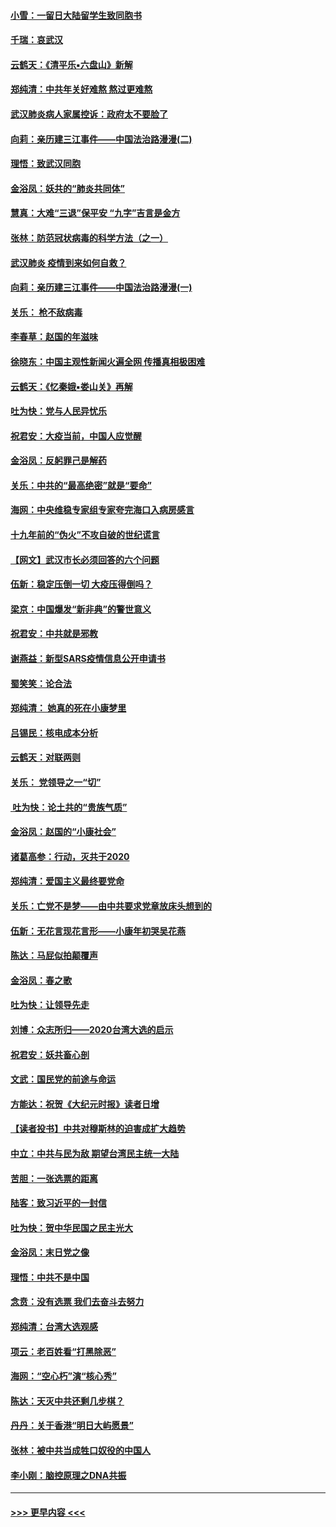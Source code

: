 #### [小雪：一留日大陆留学生致同胞书](../pages/nsc993/n11834624.md?t=01312031) 
#### [千瑞：哀武汉](../pages/nsc993/n11833647.md?t=01312031) 
#### [云鹤天：《清平乐▪六盘山》新解](../pages/nsc993/n11833611.md?t=01312031) 
#### [郑纯清：中共年关好难熬 熬过更难熬](../pages/nsc993/n11833489.md?t=01312031) 
#### [武汉肺炎病人家属控诉：政府太不要脸了](../pages/nsc993/n11833205.md?t=01312031) 
#### [向莉：亲历建三江事件——中国法治路漫漫(二)](../pages/nsc993/n11829102.md?t=01312031) 
#### [理悟：致武汉同胞](../pages/nsc993/n11831522.md?t=01312031) 
#### [金浴凤：妖共的“肺炎共同体”](../pages/nsc993/n11829448.md?t=01312031) 
#### [慧真：大难“三退”保平安 “九字”吉言是金方](../pages/nsc993/n11829501.md?t=01312031) 
#### [张林：防范冠状病毒的科学方法（之一）](../pages/nsc993/n11828618.md?t=01312031) 
#### [武汉肺炎 疫情到来如何自救？](../pages/nsc993/n11827632.md?t=01312031) 
#### [向莉：亲历建三江事件——中国法治路漫漫(一)](../pages/nsc993/n11827190.md?t=01312031) 
#### [关乐： 枪不敌病毒](../pages/nsc993/n11826746.md?t=01312031) 
#### [李春草：赵国的年滋味](../pages/nsc993/n11826321.md?t=01312031) 
#### [徐晓东：中国主观性新闻火遍全网 传播真相极困难](../pages/nsc993/n11826508.md?t=01312031) 
#### [云鹤天：《忆秦娥▪娄山关》再解](../pages/nsc993/n11824682.md?t=01312031) 
#### [吐为快：党与人民异忧乐](../pages/nsc993/n11824660.md?t=01312031) 
#### [祝君安：大疫当前，中国人应觉醒](../pages/nsc993/n11821946.md?t=01312031) 
#### [金浴凤：反躬罪己是解药](../pages/nsc993/n11820280.md?t=01312031) 
#### [关乐：中共的“最高绝密”就是“要命”](../pages/nsc993/n11816946.md?t=01312031) 
#### [海网：中央维稳专家组专家夸完海口入病房感言](../pages/nsc993/n11815138.md?t=01312031) 
#### [十九年前的“伪火”不攻自破的世纪谎言](../pages/nsc993/n11813238.md?t=01312031) 
#### [【网文】武汉市长必须回答的六个问题](../pages/nsc993/n11813848.md?t=01312031) 
#### [伍新：稳定压倒一切 大疫压得倒吗？](../pages/nsc993/n11812634.md?t=01312031) 
#### [梁京：中国爆发“新非典”的警世意义](../pages/nsc993/n11812554.md?t=01312031) 
#### [祝君安：中共就是邪教](../pages/nsc993/n11812431.md?t=01312031) 
#### [谢燕益：新型SARS疫情信息公开申请书](../pages/nsc993/n11808840.md?t=01312031) 
#### [蜀笑笑：论合法](../pages/nsc993/n11808064.md?t=01312031) 
#### [郑纯清： 她真的死在小康梦里](../pages/nsc993/n11806623.md?t=01312031) 
#### [吕锡民：核电成本分析](../pages/nsc993/n11806284.md?t=01312031) 
#### [云鹤天：对联两则](../pages/nsc993/n11805957.md?t=01312031) 
#### [关乐： 党领导之一“切”](../pages/nsc993/n11804505.md?t=01312031) 
#### [ 吐为快：论土共的“贵族气质”](../pages/nsc993/n11804490.md?t=01312031) 
#### [金浴凤：赵国的“小康社会”](../pages/nsc993/n11804452.md?t=01312031) 
#### [诸葛高参：行动，灭共于2020](../pages/nsc993/n11804120.md?t=01312031) 
#### [郑纯清：爱国主义最终要党命](../pages/nsc993/n11802197.md?t=01312031) 
#### [关乐：亡党不是梦——由中共要求党章放床头想到的](../pages/nsc993/n11802156.md?t=01312031) 
#### [伍新：无花言现花言形——小康年初哭吴花燕](../pages/nsc993/n11800044.md?t=01312031) 
#### [陈达：马屁似拍颠覆声](../pages/nsc993/n11800010.md?t=01312031) 
#### [金浴凤：春之歌](../pages/nsc993/n11797687.md?t=01312031) 
#### [吐为快：让领导先走](../pages/nsc993/n11797512.md?t=01312031) 
#### [刘博：众志所归——2020台湾大选的启示](../pages/nsc993/n11796878.md?t=01312031) 
#### [祝君安：妖共畜心剖](../pages/nsc993/n11794273.md?t=01312031) 
#### [文武：国民党的前途与命运](../pages/nsc993/n11794198.md?t=01312031) 
#### [方能达：祝贺《大纪元时报》读者日增](../pages/nsc993/n11793807.md?t=01312031) 
#### [【读者投书】中共对穆斯林的迫害成扩大趋势](../pages/nsc993/n11791371.md?t=01312031) 
#### [中立：中共与民为敌 期望台湾民主统一大陆](../pages/nsc993/n11790392.md?t=01312031) 
#### [苦胆：一张选票的距离](../pages/nsc993/n11788914.md?t=01312031) 
#### [陆客：致习近平的一封信](../pages/nsc993/n11788867.md?t=01312031) 
#### [吐为快：贺中华民国之民主光大](../pages/nsc993/n11788618.md?t=01312031) 
#### [金浴凤：末日党之像](../pages/nsc993/n11787475.md?t=01312031) 
#### [理悟：中共不是中国](../pages/nsc993/n11787463.md?t=01312031) 
#### [念贲：没有选票  我们去奋斗去努力](../pages/nsc993/n11787398.md?t=01312031) 
#### [郑纯清：台湾大选观感](../pages/nsc993/n11786210.md?t=01312031) 
#### [项云：老百姓看“打黑除恶”](../pages/nsc993/n11785398.md?t=01312031) 
#### [海网：“空心朽”演“核心秀”](../pages/nsc993/n11783874.md?t=01312031) 
#### [陈达：天灭中共还剩几步棋？](../pages/nsc993/n11783719.md?t=01312031) 
#### [丹丹：关于香港“明日大屿愿景”](../pages/nsc993/n11783273.md?t=01312031) 
#### [张林：被中共当成牲口奴役的中国人](../pages/nsc993/n11782397.md?t=01312031) 
#### [李小刚：脑控原理之DNA共振](../pages/nsc993/n11780962.md?t=01312031) 

----
#### [ >>> 更早内容 <<< ](../indexes/nsc993-earlier.md)
